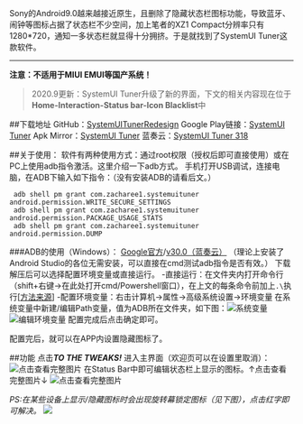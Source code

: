 Sony的Android9.0越来越接近原生，且删除了隐藏状态栏图标功能，导致蓝牙、闹钟等图标占据了状态栏不少空间，加上笔者的XZ1 Compact分辨率只有1280*720，通知一多状态栏就显得十分拥挤。于是就找到了SystemUI Tuner这款软件。

----------

**注意：不适用于MIUI EMUI等国产系统！**

> 2020.9更新：SystemUI Tuner升级了新的界面，下文的相关内容现在位于**Home-Interaction-Status bar-Icon Blacklist**中

##下载地址
GitHub：[SystemUITunerRedesign][1] 
Google Play链接：[SystemUI Tuner][2]
Apk Mirror：[SystemUI Tuner][3]
蓝奏云：[SystemUI Tuner 318][4]

##关于使用：
软件有两种使用方式：通过root权限（授权后即可直接使用）或在PC上使用adb指令激活。这里介绍一下adb方式。
手机打开USB调试，连接电脑，在ADB下输入如下指令：（没有安装ADB的请看后文。）

     adb shell pm grant com.zacharee1.systemuituner android.permission.WRITE_SECURE_SETTINGS
     adb shell pm grant com.zacharee1.systemuituner android.permission.PACKAGE_USAGE_STATS
     adb shell pm grant com.zacharee1.systemuituner android.permission.DUMP



###ADB的使用（Windows）：
[Google官方][5]/[v30.0（蓝奏云）][6]
（理论上安装了Android Studio的各位无需安装，可以直接在cmd测试adb指令是否有效。）
下载解压后可以选择配置环境变量或直接运行。
-直接运行：在文件夹内打开命令行（shift+右键→在此处打开cmd/Powershell窗口），在上文的每条命令前加上`.\`执行[[方法来源][7]]
-配置环境变量：右击计算机→属性→高级系统设置→环境变量
在系统变量中新建/编辑Path变量，值为ADB所在文件夹，如下图：![系统变量][8]![编辑环境变量][9]
配置完成后点击确定即可。

配置完后，就可以在APP内设置隐藏图标了。

##功能
点击***TO THE TWEAKS!*** 进入主界面（欢迎页可以在设置里取消）：
<img max src="/img/190205.png" title="点击查看完整图片">
在Status Bar中即可编辑状态栏上显示的图标。↑点击查看完整图片↓
<img max src="/img/190206.png" title="点击查看完整图片">

*PS:在某些设备上显示/隐藏图标时会出现旋转幕锁定图标（见下图），点击红字即可解决。*
![][10]


  [1]: https://github.com/zacharee/SystemUITunerRedesign
  [2]: https://play.google.com/store/apps/details?id=com.zacharee1.systemuituner
  [3]: https://www.apkmirror.com/apk/zachary-wander/systemui-tuner/
  [4]: https://wwa.lanzous.com/imygxgwv37e
  [5]: https://dl.google.com/android/repository/platform-tools-latest-windows.zip
  [6]: https://lanzous.com/ic2gpqb
  [7]: https://www.xda-developers.com/install-adb-windows-macos-linux/
  [8]: /img/190202.jpg
  [9]: /img/190203.jpg
  [10]: /img/190204.png